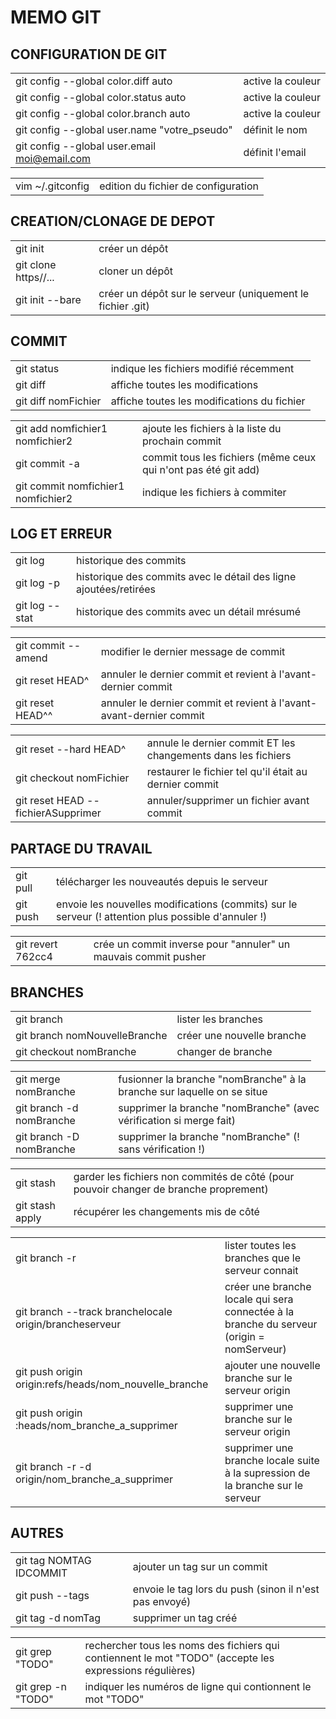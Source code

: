 # MEMO GIT

## CONFIGURATION DE GIT
|                                              |                                     |
| -------------------------------------------- | ----------------------------------- |
| git config --global color.diff auto          | active la couleur                   |
| git config --global color.status auto        | active la couleur                   |
| git config --global color.branch auto        | active la couleur                   |
| git config --global user.name "votre_pseudo" | définit le nom                      |
| git config --global user.email moi@email.com | définit l'email                     |

|                                              |                                     |
| -------------------------------------------- | ----------------------------------- |
| vim ~/.gitconfig                             | edition du fichier de configuration |

## CREATION/CLONAGE DE DEPOT
| | |
| - | - |
| git init 	     | créer un dépôt |
| git clone https//... | cloner un dépôt |
| git init --bare      | créer un dépôt sur le serveur (uniquement le fichier .git) |

## COMMIT
| | |
| - | - |
git status          | indique les fichiers modifié récemment
git diff            | affiche toutes les modifications
git diff nomFichier | affiche toutes les modifications du fichier

| | |
| - | - |
git add nomfichier1 nomfichier2    | ajoute les fichiers à la liste du prochain commit
git commit -a                      | commit tous les fichiers (même ceux qui n'ont pas été git add)
git commit nomfichier1 nomfichier2 | indique les fichiers à commiter

## LOG ET ERREUR
| | |
| - | - |
git log        | historique des commits
git log -p     | historique des commits avec le détail des ligne ajoutées/retirées
git log --stat | historique des commits avec un détail mrésumé

| | |
| - | - |
git commit --amend | modifier le dernier message de commit
git reset HEAD^    | annuler le dernier commit et revient à l'avant-dernier commit
git reset HEAD^^   | annuler le dernier commit et revient à l'avant-avant-dernier commit

| | |
| - | - |
git reset --hard HEAD^              | annule le dernier commit ET les changements dans les fichiers
git checkout nomFichier             | restaurer le fichier tel qu'il était au dernier commit
git reset HEAD -- fichierASupprimer | annuler/supprimer un fichier avant commit

## PARTAGE DU TRAVAIL
| | |
| - | - |
git pull | télécharger les nouveautés depuis le serveur
git push | envoie les nouvelles modifications (commits) sur le serveur (! attention plus possible d'annuler !)

| | |
| - | - |
git revert 762cc4 | crée un commit inverse pour "annuler" un mauvais commit pusher

## BRANCHES
| | |
| - | - |
git branch                    | lister les branches
git branch nomNouvelleBranche | créer une nouvelle branche
git checkout nomBranche       | changer de branche

| | |
| - | - |
git merge nomBranche     | fusionner la branche "nomBranche" à la branche sur laquelle on se situe
git branch -d nomBranche | supprimer la branche "nomBranche" (avec vérification si merge fait)
git branch -D nomBranche | supprimer la branche "nomBranche" (! sans vérification !)

| | |
| - | - |
git stash       | garder les fichiers non commités de côté (pour pouvoir changer de branche proprement)
git stash apply | récupérer les changements mis de côté

| | |
| - | - |
git branch -r                                          | lister toutes les branches que le serveur connait
git branch --track branchelocale origin/brancheserveur | créer une branche locale qui sera connectée à la branche du serveur (origin = nomServeur)
git push origin origin:refs/heads/nom_nouvelle_branche | ajouter une nouvelle branche sur le serveur origin
git push origin :heads/nom_branche_a_supprimer         | supprimer une branche sur le serveur origin
git branch -r -d origin/nom_branche_a_supprimer        | supprimer une branche locale suite à la supression de la branche sur le serveur

## AUTRES
| | |
| - | - |
git tag NOMTAG IDCOMMIT | ajouter un tag sur un commit
git push --tags         | envoie le tag lors du push (sinon il n'est pas envoyé)
git tag -d nomTag       | supprimer un tag créé

| | |
| - | - |
git grep "TODO"    | rechercher tous les noms des fichiers qui contiennent le mot "TODO" (accepte les expressions régulières)
git grep -n "TODO" | indiquer les numéros de ligne qui contionnent le mot "TODO"
